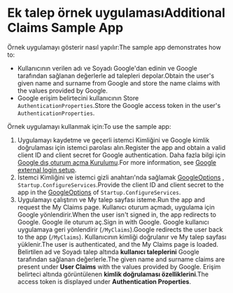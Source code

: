 # <a name="additional-claims-sample-app"></a><span data-ttu-id="62ec0-101">Ek talep örnek uygulaması</span><span class="sxs-lookup"><span data-stu-id="62ec0-101">Additional Claims Sample App</span></span>

<span data-ttu-id="62ec0-102">Örnek uygulamayı gösterir nasıl yapılır:</span><span class="sxs-lookup"><span data-stu-id="62ec0-102">The sample app demonstrates how to:</span></span>

* <span data-ttu-id="62ec0-103">Kullanıcının verilen adı ve Soyadı Google'dan edinin ve Google tarafından sağlanan değerlerle ad talepleri depolar.</span><span class="sxs-lookup"><span data-stu-id="62ec0-103">Obtain the user's given name and surname from Google and store the name claims with the values provided by Google.</span></span>
* <span data-ttu-id="62ec0-104">Google erişim belirtecini kullanıcının Store `AuthenticationProperties`.</span><span class="sxs-lookup"><span data-stu-id="62ec0-104">Store the Google access token in the user's `AuthenticationProperties`.</span></span>

<span data-ttu-id="62ec0-105">Örnek uygulamayı kullanmak için:</span><span class="sxs-lookup"><span data-stu-id="62ec0-105">To use the sample app:</span></span>

1. <span data-ttu-id="62ec0-106">Uygulamayı kaydetme ve geçerli istemci Kimliğini ve Google kimlik doğrulaması için istemci parolası alın.</span><span class="sxs-lookup"><span data-stu-id="62ec0-106">Register the app and obtain a valid client ID and client secret for Google authentication.</span></span> <span data-ttu-id="62ec0-107">Daha fazla bilgi için [Google dış oturum açma Kurulumu](https://docs.microsoft.com/aspnet/core/security/authentication/social/google-logins).</span><span class="sxs-lookup"><span data-stu-id="62ec0-107">For more information, see [Google external login setup](https://docs.microsoft.com/aspnet/core/security/authentication/social/google-logins).</span></span>
1. <span data-ttu-id="62ec0-108">İstemci Kimliğini ve istemci gizli anahtarı'nda sağlamak [GoogleOptions](https://docs.microsoft.com/dotnet/api/microsoft.aspnetcore.authentication.google.googleoptions) , `Startup.ConfigureServices`.</span><span class="sxs-lookup"><span data-stu-id="62ec0-108">Provide the client ID and client secret to the app in the [GoogleOptions](https://docs.microsoft.com/dotnet/api/microsoft.aspnetcore.authentication.google.googleoptions) of `Startup.ConfigureServices`.</span></span>
1. <span data-ttu-id="62ec0-109">Uygulamayı çalıştırın ve My talep sayfası isteme.</span><span class="sxs-lookup"><span data-stu-id="62ec0-109">Run the app and request the My Claims page.</span></span> <span data-ttu-id="62ec0-110">Kullanıcı oturum açmadı, uygulama için Google yönlendirir.</span><span class="sxs-lookup"><span data-stu-id="62ec0-110">When the user isn't signed in, the app redirects to Google.</span></span> <span data-ttu-id="62ec0-111">Google ile oturum aç.</span><span class="sxs-lookup"><span data-stu-id="62ec0-111">Sign in with Google.</span></span> <span data-ttu-id="62ec0-112">Google kullanıcı uygulamaya geri yönlendirir (`/MyClaims`).</span><span class="sxs-lookup"><span data-stu-id="62ec0-112">Google redirects the user back to the app (`/MyClaims`).</span></span> <span data-ttu-id="62ec0-113">Kullanıcının kimliği doğrulanır ve My talep sayfası yüklenir.</span><span class="sxs-lookup"><span data-stu-id="62ec0-113">The user is authenticated, and the My Claims page is loaded.</span></span> <span data-ttu-id="62ec0-114">Belirtilen ad ve Soyadı talep altında **kullanıcı taleplerini** Google tarafından sağlanan değerlerle.</span><span class="sxs-lookup"><span data-stu-id="62ec0-114">The given name and surname claims are present under **User Claims** with the values provided by Google.</span></span> <span data-ttu-id="62ec0-115">Erişim belirteci altında görüntülenen **kimlik doğrulaması özelliklerini**.</span><span class="sxs-lookup"><span data-stu-id="62ec0-115">The access token is displayed under **Authentication Properties**.</span></span>
